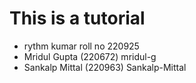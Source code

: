 # This is a tutorial

- rythm kumar roll no 220925
- Mridul Gupta (220672)  mridul-g
- Sankalp Mittal (220963) Sankalp-Mittal